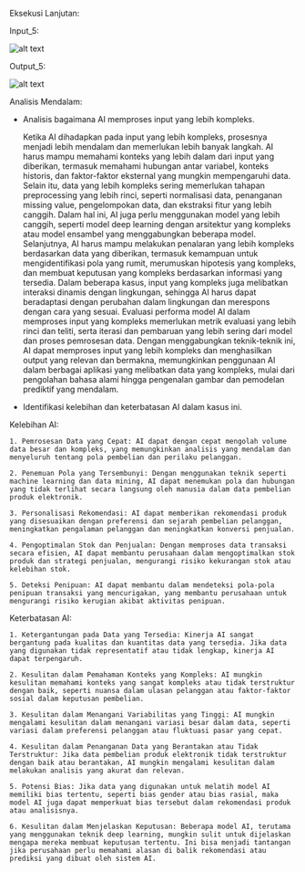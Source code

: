Eksekusi Lanjutan:

Input_5:

 ![alt text](https://github.com/abdansyakur14002/DE_Abdan-Syakur/blob/main/14.Data%20Ingestion/screenshot/prioritas1_customers.jpg)

Output_5:

 ![alt text](https://github.com/abdansyakur14002/DE_Abdan-Syakur/blob/main/14.Data%20Ingestion/screenshot/prioritas1_customers.jpg)

Analisis Mendalam:
    
- Analisis bagaimana AI memproses input yang lebih kompleks.

    Ketika AI dihadapkan pada input yang lebih kompleks, prosesnya menjadi lebih mendalam dan memerlukan lebih banyak langkah. AI harus mampu memahami konteks yang lebih dalam dari input yang diberikan, termasuk memahami hubungan antar variabel, konteks historis, dan faktor-faktor eksternal yang mungkin mempengaruhi data. Selain itu, data yang lebih kompleks sering memerlukan tahapan preprocessing yang lebih rinci, seperti normalisasi data, penanganan missing value, pengelompokan data, dan ekstraksi fitur yang lebih canggih. Dalam hal ini, AI juga perlu menggunakan model yang lebih canggih, seperti model deep learning dengan arsitektur yang kompleks atau model ensambel yang menggabungkan beberapa model. Selanjutnya, AI harus mampu melakukan penalaran yang lebih kompleks berdasarkan data yang diberikan, termasuk kemampuan untuk mengidentifikasi pola yang rumit, merumuskan hipotesis yang kompleks, dan membuat keputusan yang kompleks berdasarkan informasi yang tersedia. Dalam beberapa kasus, input yang kompleks juga melibatkan interaksi dinamis dengan lingkungan, sehingga AI harus dapat beradaptasi dengan perubahan dalam lingkungan dan merespons dengan cara yang sesuai. Evaluasi performa model AI dalam memproses input yang kompleks memerlukan metrik evaluasi yang lebih rinci dan teliti, serta iterasi dan pembaruan yang lebih sering dari model dan proses pemrosesan data. Dengan menggabungkan teknik-teknik ini, AI dapat memproses input yang lebih kompleks dan menghasilkan output yang relevan dan bermakna, memungkinkan penggunaan AI dalam berbagai aplikasi yang melibatkan data yang kompleks, mulai dari pengolahan bahasa alami hingga pengenalan gambar dan pemodelan prediktif yang mendalam.

- Identifikasi kelebihan dan keterbatasan AI dalam kasus ini.

Kelebihan AI:

    1. Pemrosesan Data yang Cepat: AI dapat dengan cepat mengolah volume data besar dan kompleks, yang memungkinkan analisis yang mendalam dan menyeluruh tentang pola pembelian dan perilaku pelanggan.
    
    2. Penemuan Pola yang Tersembunyi: Dengan menggunakan teknik seperti machine learning dan data mining, AI dapat menemukan pola dan hubungan yang tidak terlihat secara langsung oleh manusia dalam data pembelian produk elektronik.
    
    3. Personalisasi Rekomendasi: AI dapat memberikan rekomendasi produk yang disesuaikan dengan preferensi dan sejarah pembelian pelanggan, meningkatkan pengalaman pelanggan dan meningkatkan konversi penjualan.
    
    4. Pengoptimalan Stok dan Penjualan: Dengan memproses data transaksi secara efisien, AI dapat membantu perusahaan dalam mengoptimalkan stok produk dan strategi penjualan, mengurangi risiko kekurangan stok atau kelebihan stok.
    
    5. Deteksi Penipuan: AI dapat membantu dalam mendeteksi pola-pola penipuan transaksi yang mencurigakan, yang membantu perusahaan untuk mengurangi risiko kerugian akibat aktivitas penipuan.

Keterbatasan AI:

    1. Ketergantungan pada Data yang Tersedia: Kinerja AI sangat bergantung pada kualitas dan kuantitas data yang tersedia. Jika data yang digunakan tidak representatif atau tidak lengkap, kinerja AI dapat terpengaruh.
    
    2. Kesulitan dalam Pemahaman Konteks yang Kompleks: AI mungkin kesulitan memahami konteks yang sangat kompleks atau tidak terstruktur dengan baik, seperti nuansa dalam ulasan pelanggan atau faktor-faktor sosial dalam keputusan pembelian.
    
    3. Kesulitan dalam Menangani Variabilitas yang Tinggi: AI mungkin mengalami kesulitan dalam menangani variasi besar dalam data, seperti variasi dalam preferensi pelanggan atau fluktuasi pasar yang cepat.
    
    4. Kesulitan dalam Penanganan Data yang Berantakan atau Tidak Terstruktur: Jika data pembelian produk elektronik tidak terstruktur dengan baik atau berantakan, AI mungkin mengalami kesulitan dalam melakukan analisis yang akurat dan relevan.
    
    5. Potensi Bias: Jika data yang digunakan untuk melatih model AI memiliki bias tertentu, seperti bias gender atau bias rasial, maka model AI juga dapat memperkuat bias tersebut dalam rekomendasi produk atau analisisnya.
    
    6. Kesulitan dalam Menjelaskan Keputusan: Beberapa model AI, terutama yang menggunakan teknik deep learning, mungkin sulit untuk dijelaskan mengapa mereka membuat keputusan tertentu. Ini bisa menjadi tantangan jika perusahaan perlu memahami alasan di balik rekomendasi atau prediksi yang dibuat oleh sistem AI.